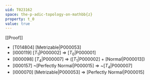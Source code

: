 ```yaml
---
uid: T023162
space: the-p-adic-topology-on-mathbb{z}
property: t_0
value: true
---
```

[[Proof]]

* [T014804] [Metrizable|P000053]
* [I000119] [$T_1$|P000002] => [$T_0$|P000001]
* [I000098] [$T_4$|P000007] => ([$T_1$|P000002] + [Normal|P000013])
* [I000157] ~[Perfectly Normal|P000015] => ~[$T_4$|P000007]
* [I000070] [Metrizable|P000053] => [Perfectly Normal|P000015]

